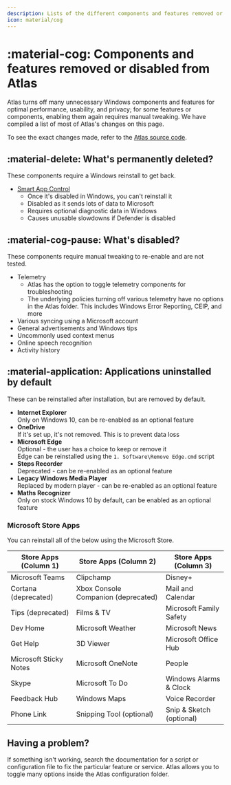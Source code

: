 ```yaml
---
description: Lists of the different components and features removed or disabled from Atlas
icon: material/cog
---
```


# :material-cog: Components and features removed or disabled from Atlas

Atlas turns off many unnecessary Windows components and features for optimal performance, usability, and privacy; for some features or components, enabling them again requires manual tweaking. We have compiled a list of most of Atlas's changes on this page.

To see the exact changes made, refer to the [Atlas source code](https://github.com/Atlas-OS/Atlas).

## :material-delete: What's permanently deleted?

These components require a Windows reinstall to get back.

- [Smart App Control](https://support.microsoft.com/en-gb/topic/what-is-smart-app-control-285ea03d-fa88-4d56-882e-6698afdb7003)
    - Once it's disabled in Windows, you can't reinstall it
    - Disabled as it sends lots of data to Microsoft
    - Requires optional diagnostic data in Windows
    - Causes unusable slowdowns if Defender is disabled

## :material-cog-pause: What's disabled?

These components require manual tweaking to re-enable and are not tested.

- Telemetry
    - Atlas has the option to toggle telemetry components for troubleshooting
    - The underlying policies turning off various telemetry have no options in the Atlas folder. This includes Windows Error Reporting, CEIP, and more
- Various syncing using a Microsoft account
- General advertisements and Windows tips
- Uncommonly used context menus
- Online speech recognition
- Activity history

## :material-application: Applications uninstalled by default

These can be reinstalled after installation, but are removed by default.

- **Internet Explorer**<br/>
  Only on Windows 10, can be re-enabled as an optional feature
- **OneDrive**<br/>
  If it's set up, it's not removed. This is to prevent data loss
- **Microsoft Edge**<br/>
  Optional - the user has a choice to keep or remove it<br/>
  Edge can be reinstalled using the `1. Software\Remove Edge.cmd` script
- **Steps Recorder**<br/>
  Deprecated - can be re-enabled as an optional feature
- **Legacy Windows Media Player**<br/>
  Replaced by modern player - can be re-enabled as an optional feature
- **Maths Recognizer**<br/>
  Only on stock Windows 10 by default, can be enabled as an optional feature

### Microsoft Store Apps

You can reinstall all of the below using the Microsoft Store.

| **Store Apps (Column 1)** | **Store Apps (Column 2)**           | **Store Apps (Column 3)** |
| ------------------------- | ----------------------------------- | ------------------------- |
| Microsoft Teams           | Clipchamp                           | Disney+                   |
| Cortana (deprecated)      | Xbox Console Companion (deprecated) | Mail and Calendar         |
| Tips (deprecated)         | Films & TV                          | Microsoft Family Safety   |
| Dev Home                  | Microsoft Weather                   | Microsoft News            |
| Get Help                  | 3D Viewer                           | Microsoft Office Hub      |
| Microsoft Sticky Notes    | Microsoft OneNote                   | People                    |
| Skype                     | Microsoft To Do                     | Windows Alarms & Clock    |
| Feedback Hub              | Windows Maps                        | Voice Recorder            |
| Phone Link                | Snipping Tool (optional)            | Snip & Sketch (optional)  |

## Having a problem?

If something isn't working, search the documentation for a script or configuration file to fix the particular feature or service. Atlas allows you to toggle many options inside the Atlas configuration folder.

